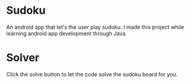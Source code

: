 # Sudoku
An android app that let's the user play sudoku. I made this project while learning android app
development through Java.

# Solver
Click the solve button to let the code solve the sudoku board for you.